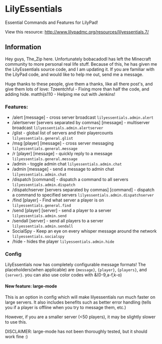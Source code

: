 LilyEssentials
==============
Essential Commands and Features for LilyPad!

View this resource: http://www.lilypadmc.org/resources/lilyessentials.7/

## Information
Hey guys, The_Zip here. Unfortunately bobacadodl has left the Minecraft community to more personal real life stuff. Because of this, he has given me the LilyEssentials source code, and I am updating it. If you are familiar with the LilyPad code, and would like to help me out, send me a message.

Huge thanks to these people, give them a thanks, like all there post's, and give them lots of love:
Tzeentchful - Fixing more than half the code, and adding hide.
matthijs110 - Helping me out with Jenkins!

### Features:
* /alert [message] - cross server broadcast ```lilyessentials.admin.alert```
* /alertserver [servers separated by commas] [message] - multiserver broadcast ```lilyessentials.admin.alertserver```
* /glist - global list of servers and their playercounts ```lilyessentials.general.glist```
* /msg [player] [message] - cross server messaging ```lilyessentials.general.message```
* /r [player] [message] - quickly reply to a message ```lilyessentials.general.message```
* /admin - toggle admin chat ```lilyessentials.admin.chat```
* /admin [message] - send a message to admin chat ```lilyessentials.admin.chat```
* /dispatch [command] - dispatch a command to all servers ```lilyessentials.admin.dispatch```
* /dispatchserver [servers separated by commas] [command] - dispatch a command to specified servers ```lilyessentials.admin.dispatchserver```
* /find [player] - Find what server a player is on ```lilyessentials.general.find```
* /send [player] [server] - send a player to a server ```lilyessentials.admin.send```
* /sendall [server] - send all players to a server ```lilyessentials.admin.sendall```
* SocialSpy - Keep an eye on every whisper message around the network  ```lilyessentials.socialspy```
* /hide - hides the player ```lilyessentials.admin.hide```

### Config
LilyEssentials now has completely configurable message formats!
The placeholders(when applicable) are ```{message}```, ```{player}```, ```{players}```, and ```{server}```.
you can also use color codes with &(0-9,a-f,k-o)

#### New feature: large-mode
This is an option in config which will make lilyessentials run much faster on large servers. It also includes benefits such as better error handling (tells you if a player is offline when you try to message them, etc.)

However, if you are a smaller server (<50 players), it may be slightly slower to use this.

DISCLAIMER: large-mode has not been thoroughly tested, but it should work fine :)​
